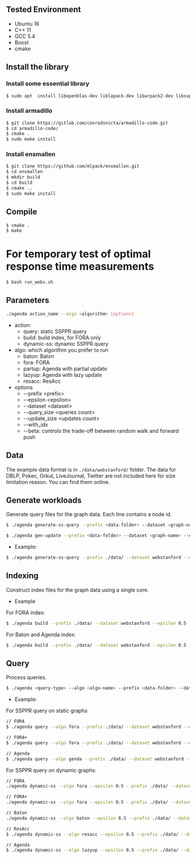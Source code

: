 ## Tested Environment
- Ubuntu 16
- C++ 11
- GCC 5.4
- Boost
- cmake

## Install the library 
### Install some essential library
```sh
$ sudo apt  install libopenblas-dev liblapack-dev libarpack2-dev libsuperlu-dev libboost-all-dev
```
### Install armadillo
```sh
$ git clone https://gitlab.com/conradsnicta/armadillo-code.git
$ cd armadillo-code/
$ cmake .
$ sudo make install
```
### Install ensmallen
```sh
$ git clone https://github.com/mlpack/ensmallen.git
$ cd ensmallen
$ mkdir build
$ cd build
$ cmake ..
$ sudo make install
```

## Compile
```sh
$ cmake .
$ make
```

# For temporary test of optimal response time measurements
```sh
$ bash run_webs.sh
```

## Parameters
```sh
./agenda action_name --algo <algorithm> [options]
```
- action:
    - query: static SSPPR query
    - build: build index, for FORA only
    - dynamic-ss: dynamic SSPPR  query
- algo: which algorithm you prefer to run
    - baton: Baton
    - fora: FORA
    - partup: Agenda with partial update
    - lazyup: Agenda with lazy update
    - resacc: ResAcc
- options
    - --prefix \<prefix\>
    - --epsilon \<epsilon\>
    - --dataset \<dataset\>
    - --query_size \<queries count\>
    - --update_size \<updates count\>
    - --with_idx
    - --beta: controls the trade-off between random walk and forward push



## Data
The example data format is in `./data/webstanford/` folder. The data for DBLP, Pokec, Orkut, LiveJournal, Twitter are not included here for size limitation reason. You can find them online.

## Generate workloads
Generate query files for the graph data. Each line contains a node id.

```sh
$ ./agenda generate-ss-query --prefix <data-folder> --dataset <graph-name> --query_size <query count>
```

```sh
$ ./agenda gen-update --prefix <data-folder> --dataset <graph-name> --query_size <query count>
```

- Example:

```sh
$ ./agenda generate-ss-query --prefix ./data/ --dataset webstanford --query_size 1000
```

## Indexing
Construct index files for the graph data using a single core.

- Example

For FORA index:
```sh
$ ./agenda build --prefix ./data/ --dataset webstanford --epsilon 0.5
```
For Baton and Agenda index:
```sh
$ ./agenda build --prefix ./data/ --dataset webstanford --epsilon 0.5 --baton
```

## Query
Process queries.

```sh
$ ./agenda <query-type> --algo <algo-name> --prefix <data-folder> --dataset <graph-name> --result_dir <output-folder> --epsilon <relative error> --query_size <query count> --update_size<update count> [--with-idx --exact]
```

- Example:

For SSPPR query on static graphs

```sh
// FORA
$ ./agenda query --algo fora --prefix ./data/ --dataset webstanford --epsilon 0.5 --query_size 200

// FORA+
$ ./agenda query --algo fora --prefix ./data/ --dataset webstanford --epsilon 0.5 --query_size 200 --with_idx

// Agenda 
$ ./agenda query --algo genda --prefix ./data/ --dataset webstanford --epsilon 0.5 --query_size 200 --with_idx
```

For SSPPR query on dynamic graphs:
```sh
// FORA
./agenda dynamic-ss --algo fora --epsilon 0.5 --prefix ./data/ --dataset webstanford --query_size 200 --update_size 200  --with_idx

// FORA+
./agenda dynamic-ss --algo fora --epsilon 0.5 --prefix ./data/ --dataset webstanford --query_size 200 --update_size 200 

// Baton
./agenda dynamic-ss --algo baton --epsilon 0.5 --prefix ./data/ --dataset webstanford --query_size 200 --update_size 200 --with_idx

// ResAcc
$ ./agenda dynamic-ss --algo resacc --epsilon 0.5 --prefix ./data/ --dataset webstanford --query_size 200 --update_size 200 --with_idx

// Agenda
$ ./agenda dynamic-ss --algo lazyup --epsilon 0.5 --prefix ./data/ --dataset webstanford --query_size 200 --update_size 200 --with_idx


```


